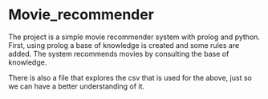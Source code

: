 # Movie_recommender
The project is a simple movie recommender system with prolog and python. First, using prolog
a base of knowledge is created and some rules are added. The system recommends movies by consulting 
the base of knowledge.

There is also a file that explores the csv that is used for the above, just so we can have a better
understanding of it.

